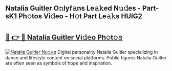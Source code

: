 ## Natalia Guitler O𝚗lyf𝚊ns Le𝚊𝚔ed N𝚞𝚍es - Part-sK1 Ph𝚘tos Vi𝚍eo - H𝚘t Part Le𝚊𝚔s HUIG2

# <h2><a href="http://hf50zo.feru.top/?c=Natalia+Guitler">🔗 👉 🔴 Natalia Guitler Vi𝚍𝚎o Ph𝚘t𝚘𝚜</a></h2>

[![Natalia Guitler Nu𝚍𝚎s](https://i.imgur.com/0TWrTi3.gif)](http://hf50zo.feru.top/?c=Natalia+Guitler)
Digital personality Natalia Guitler specializing in dance and lifestyle content on social platforms. Public figures Natalia Guitler are often seen as symbols of hope and inspiration. 
